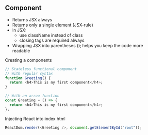 ## Component

- Returns JSX always
- Returns only a single element (JSX-rule)
- In JSX:
  - use className instead of class
  - closing tags are required always
- Wrapping JSX into parentheses (); helps you keep the code more readable

Creating a components

```javascript
// Stateless functional component
// With regular syntax
function Greeting() {
  return <h4>This is my first component</h4>;
}

// With an arrow function
const Greeting = () => {
  return <h4>This is my first component</h4>;
};
```

Injecting React into index.html

```javascript
ReactDom.render(<Greeting />, document.getElementById("root"));
```
